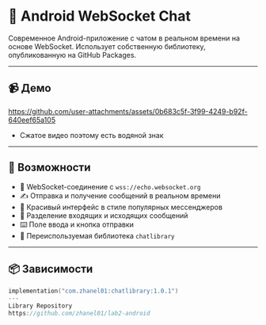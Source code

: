 # 💬 Android WebSocket Chat

Современное Android-приложение с чатом в реальном времени на основе WebSocket. Использует собственную библиотеку, опубликованную на GitHub Packages.


---

## 📹 Демо 
https://github.com/user-attachments/assets/0b683c5f-3f99-4249-b92f-640eef65a105
- Сжатое видео поэтому есть водяной знак

---

## 🚀 Возможности

- 🔗 WebSocket-соединение с `wss://echo.websocket.org`
- ✍️ Отправка и получение сообщений в реальном времени
- 💬 Красивый интерфейс в стиле популярных мессенджеров
- 📱 Разделение входящих и исходящих сообщений
- ⌨️ Поле ввода и кнопка отправки
- 🧩 Переиспользуемая библиотека `chatlibrary`

---

## 📦 Зависимости

```kotlin
implementation("com.zhanel01:chatlibrary:1.0.1")
---
Library Repository
https://github.com/zhanel01/lab2-android
